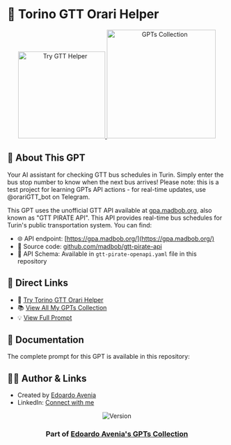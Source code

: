 # 🚌 Torino GTT Orari Helper
<div align="center">
  <a href="https://chatgpt.com/g/g-4YsHW0wBz-torino-gtt-orari-helper">
    <img src="https://img.shields.io/badge/TRY_THIS_GPT-37a779?style=for-the-badge&logo=openai&logoWidth=20" alt="Try GTT Helper" width="200">
  </a>
  <a href="https://github.com/edoardoavenia/edoardo-avenia-gpt-collection">
    <img src="https://img.shields.io/badge/VIEW_ALL_MY_GPTs-4f46e5?style=for-the-badge&logo=github&logoWidth=20" alt="GPTs Collection" width="250">
  </a>
</div>

## 🤖 About This GPT
Your AI assistant for checking GTT bus schedules in Turin. Simply enter the bus stop number to know when the next bus arrives! Please note: this is a test project for learning GPTs API actions - for real-time updates, use @orariGTT_bot on Telegram.

This GPT uses the unofficial GTT API available at [gpa.madbob.org](https://gpa.madbob.org/), also known as "GTT PIRATE API". This API provides real-time bus schedules for Turin's public transportation system. You can find:
- 🌐 API endpoint: [https://gpa.madbob.org/](https://gpa.madbob.org/)
- 📂 Source code: [github.com/madbob/gtt-pirate-api](https://github.com/madbob/gtt-pirate-api)
- 📄 API Schema: Available in `gtt-pirate-openapi.yaml` file in this repository

## 🔗 Direct Links
- 🎯 [Try Torino GTT Orari Helper](https://chatgpt.com/g/g-4YsHW0wBz-torino-gtt-orari-helper)
- 📚 [View All My GPTs Collection](https://github.com/edoardoavenia/edoardo-avenia-gpt-collection)
- 💡 [View Full Prompt](./PROMPT.md)

## 📖 Documentation
The complete prompt for this GPT is available in this repository:

## 👨‍💻 Author & Links
- Created by [Edoardo Avenia](https://github.com/edoardoavenia)
- LinkedIn: [Connect with me](https://www.linkedin.com/in/edoardoavenia/)

<div align="center">
  <img src="https://img.shields.io/badge/Version-1.0-2ea44f?style=for-the-badge" alt="Version">
</div>

<div align="center">
  <h3>Part of <a href="https://github.com/edoardoavenia/edoardo-avenia-gpt-collection">Edoardo Avenia's GPTs Collection</a></h3>
</div>
